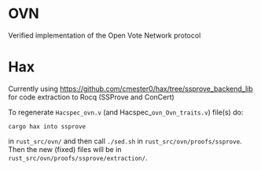 # OVN
Verified implementation of the Open Vote Network protocol

# Hax
Currently using https://github.com/cmester0/hax/tree/ssprove_backend_lib for code extraction to Rocq (SSProve and ConCert)

To regenerate `Hacspec_ovn.v` (and Hacspec_`ovn_Ovn_traits.v`) file(s) do:
```
cargo hax into ssprove
```
in `rust_src/ovn/` and then call `./sed.sh` in `rust_src/ovn/proofs/ssprove`.
Then the new (fixed) files will be in `rust_src/ovn/proofs/ssprove/extraction/`.

